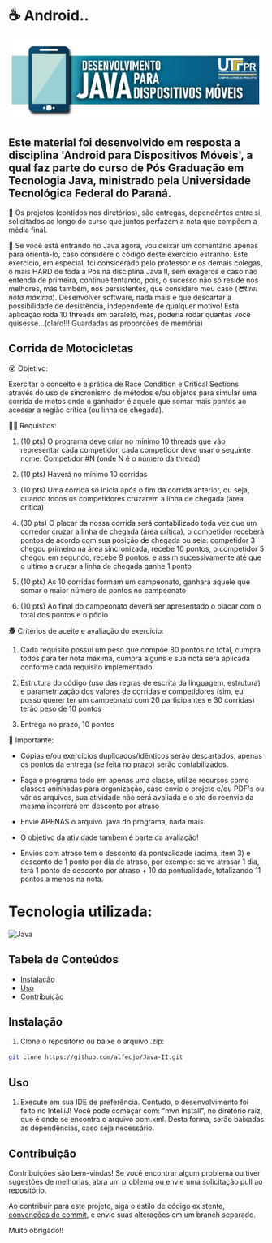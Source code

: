 # ☕ Android..
![android](android.jpg)

## Este material foi desenvolvido em resposta a disciplina 'Android para Dispositivos Móveis', a qual faz parte do curso de Pós Graduação em Tecnologia Java, ministrado pela Universidade Tecnológica Federal do Paraná.
🎉 Os projetos (contidos nos diretórios), são entregas, dependêntes entre si, solicitados ao longo do curso que juntos perfazem a nota que compõem a média final.

🥋 Se você está entrando no Java agora, vou deixar um comentário apenas para orientá-lo, caso considere o código deste exercício estranho. Este exercício, em especial, foi considerado pelo professor e os demais colegas, o mais HARD de toda a Pós na disciplina Java II, sem exageros e caso não entenda de primeira, continue tentando, pois, o sucesso não só reside nos melhores, más também, nos persistentes, que considero meu caso (_😎tirei nota máxima_). Desenvolver software, nada mais é que descartar a possibilidade de desistência, independente de qualquer motivo! Esta aplicação roda 10 threads em paralelo, más, poderia rodar quantas você quisesse...(claro!!! Guardadas as proporções de memória)

## Corrida de Motocicletas

😵 Objetivo:

Exercitar o conceito e a prática de Race Condition e Critical Sections através do uso de sincronismo de métodos e/ou objetos para simular uma corrida de motos onde o ganhador é aquele que somar mais pontos ao acessar a região crítica (ou linha de chegada).

👨‍💻 Requisitos:

1. (10 pts) O programa deve criar no mínimo 10 threads que vão representar cada competidor, cada competidor deve usar o seguinte nome: Competidor #N (onde N é o número da thread)

2. (10 pts) Haverá no mínimo 10 corridas

3. (10 pts) Uma corrida só inicia após o fim da corrida anterior, ou seja, quando todos os competidores cruzarem a linha de chegada (área crítica)

4. (30 pts) O placar da nossa corrida será contabilizado toda vez que um corredor cruzar a linha de chegada (área crítica), o competidor receberá pontos de acordo com sua posição de chegada ou seja: competidor 3 chegou primeiro na área sincronizada, recebe 10 pontos, o competidor 5 chegou em segundo, recebe 9 pontos, e assim sucessivamente até que o ultimo a cruzar a linha de chegada ganhe 1 ponto

5. (10 pts) As 10 corridas formam um campeonato, ganhará aquele que somar o maior número de pontos no campeonato

6. (10 pts) Ao final do campeonato deverá ser apresentado o placar com o total dos pontos e o pódio

🕵️ Critérios de aceite e avaliação do exercício:

1. Cada requisito possui um peso que compõe 80 pontos no total, cumpra todos para ter nota máxima, cumpra alguns e sua nota será aplicada conforme cada requisito implementado.

2. Estrutura do código (uso das regras de escrita da linguagem, estrutura) e parametrização dos valores de corridas e competidores (sim, eu posso querer ter um campeonato com 20 participantes e 30 corridas) terão peso de 10 pontos

3. Entrega no prazo, 10 pontos

🎯 Importante:

- Cópias e/ou exercícios duplicados/idênticos serão descartados, apenas os pontos da entrega (se feita no prazo) serão contabilizados.

- Faça o programa todo em apenas uma classe, utilize recursos como classes aninhadas para organização, caso envie o projeto e/ou PDF's ou vários arquivos, sua atividade não será avaliada e o ato do reenvio da mesma incorrerá em desconto por atraso

- Envie APENAS o arquivo .java do programa, nada mais.

- O objetivo da atividade também é parte da avaliação!

- Envios com atraso tem o desconto da pontualidade (acima, item 3) e desconto de 1 ponto por dia de atraso, por exemplo: se vc atrasar 1 dia, terá 1 ponto de desconto por atraso + 10 da pontualidade, totalizando 11 pontos a menos na nota.

# Tecnologia utilizada:

![Java](https://img.shields.io/badge/java-%23ED8B00.svg?style=for-the-badge&logo=openjdk&logoColor=white)

## Tabela de Conteúdos

- [Instalação](#Instalação)
- [Uso](#Uso)
- [Contribuição](#Contribuição)

## Instalação

1. Clone o repositório ou baixe o arquivo .zip:

```bash
git clone https://github.com/alfecjo/Java-II.git
```
## Uso

1. Execute em sua IDE de preferência. Contudo, o desenvolvimento foi feito no IntelliJ! Você pode começar com: "mvn install", no diretório raiz, que é onde se encontra o
   arquivo pom.xml. Desta forma, serão baixadas as dependências, caso seja necessário.

## Contribuição

Contribuições são bem-vindas! Se você encontrar algum problema ou tiver sugestões de melhorias, abra um problema ou envie uma solicitação pull ao repositório.

Ao contribuir para este projeto, siga o estilo de código existente, [convenções de commit](https://www.conventionalcommits.org/en/v1.0.0/), e envie suas alterações em um branch separado.

Muito obrigado!!
